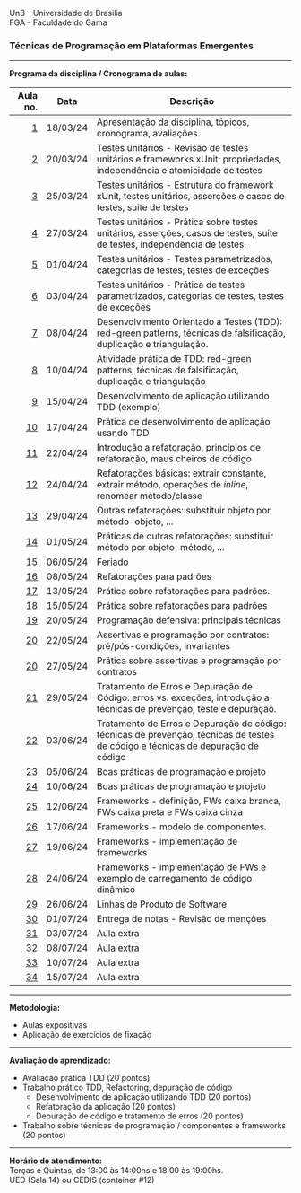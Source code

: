 UnB - Universidade de Brasilia  
FGA - Faculdade do Gama  

### Técnicas de Programação em Plataformas Emergentes

---

**Programa da disciplina / Cronograma de aulas:**   

|     Aula no. |  **Data** |Descrição                                                                                                                         |
|-------------:|:---------:|----------------------------------------------------------------------------------------------------------------------------------|
|   [1](aula1) |  18/03/24 | Apresentação da disciplina, tópicos, cronograma, avaliações.                                                                     |
|   [2](aula2) |  20/03/24 | Testes unitários - Revisão de testes unitários e frameworks xUnit; propriedades, independência e atomicidade de testes           |
|   [3](aula3) |  25/03/24 | Testes unitários - Estrutura do framework xUnit, testes unitários, asserções e casos de testes, suite de testes                  |
|   [4](aula4) |  27/03/24 | Testes unitários - Prática sobre testes unitários, asserções, casos de testes, suíte de testes, independência de testes.         |
|   [5](aula5) |  01/04/24 | Testes unitários - Testes parametrizados, categorias de testes, testes de exceções                                               |
|   [6](aula6) |  03/04/24 | Testes unitários - Prática de testes parametrizados, categorias de testes, testes de exceções                                    |
|   [7](aula7) |  08/04/24 | Desenvolvimento Orientado a Testes (TDD): red-green patterns, técnicas de falsificação, duplicação e triangulação.               |
|   [8](aula8) |  10/04/24 | Atividade prática de TDD: red-green patterns, técnicas de falsificação, duplicação e triangulação                                |
|   [9](aula9) |  15/04/24 | Desenvolvimento de aplicação utilizando TDD (exemplo)                                                                            |
| [10](aula10) |  17/04/24 | Prática de desenvolvimento de aplicação usando TDD                                                                               |
| [11](aula11) |  22/04/24 | Introdução a refatoração, princípios de refatoração, maus cheiros de código                                                      |
| [12](aula12) |  24/04/24 | Refatorações básicas: extrair constante, extrair método, operações de _inline_, renomear método/classe                           |
| [13](aula13) |  29/04/24 | Outras refatorações: substituir objeto por método-objeto, ...                                                                    |
| [14](aula14) |  01/05/24 | Práticas de outras refatorações: substituir método por objeto-método, ...                                                        | 
| [15](aula15) |  06/05/24 | Feriado                                                                                                                          |
| [16](aula16) |  08/05/24 | Refatorações para padrões                                                                                                        |
| [17](aula17) |  13/05/24 | Prática sobre refatorações para padrões.                                                                                         |
| [18](aula18) |  15/05/24 | Prática sobre refatorações para padrões                                                                                          |
| [19](aula19) |  20/05/24 | Programação defensiva: principais técnicas                                                                                       |
| [20](aula20) |  22/05/24 | Assertivas e programação por contratos: pré/pós-condições, invariantes                                                           |
| [20](aula20) |  27/05/24 | Prática sobre assertivas e programação por contratos                                                                             | 
| [21](aula21) |  29/05/24 | Tratamento de Erros e Depuração de Código: erros vs. exceções, introdução a técnicas de prevenção, teste e depuração.            |
| [22](aula22) |  03/06/24 | Tratamento de Erros e Depuração de código: técnicas de prevenção, técnicas de testes de código e técnicas de depuração de código |
| [23](aula23) |  05/06/24 | Boas práticas de programação e projeto                                                                                           |
| [24](aula24) |  10/06/24 | Boas práticas de programação e projeto                                                                                           |
| [25](aula25) |  12/06/24 | Frameworks - definição, FWs caixa branca, FWs caixa preta e FWs caixa cinza                                                      |
| [26](aula26) |  17/06/24 | Frameworks - modelo de componentes.                                                                                              |
| [27](aula27) |  19/06/24 | Frameworks - implementação de frameworks                                                                                         |
| [28](aula28) |  24/06/24 | Frameworks - implementação de FWs e exemplo de carregamento de código dinâmico                                                   | 
| [29](aula29) |  26/06/24 | Linhas de Produto de Software                                                                                                    |
| [30](aula30) |  01/07/24 | Entrega de notas - Revisão de menções                                                                                            |
| [31](aula31) |  03/07/24 | Aula extra                                                                                                                       |
| [32](aula32) |  08/07/24 | Aula extra                                                                                                                       |
| [33](aula33) |  10/07/24 | Aula extra                                                                                                                       |
| [34](aula34) |  15/07/24 | Aula extra                                                                                                                       |

--- 

**Metodologia:** 
* Aulas expositivas
* Aplicação de exercícios de fixação

---

**Avaliação do aprendizado:**  
- Avaliação prática TDD (20 pontos)
- Trabalho prático TDD, Refactoring, depuração de código
    - Desenvolvimento de aplicação utilizando TDD (20 pontos)
    - Refatoração da aplicação (20 pontos)
    - Depuração de código e tratamento de erros (20 pontos) 
- Trabalho sobre técnicas de programação / componentes e frameworks (20 pontos)

<!--- * [Trabalho prático sobre TDD e Refatoração - 30 pontos](/tp1)  -->
<!--- * [Trabalho prático sobre atributos de código - 30 pontos](/tp2)  -->
<!--- * Trabalho prático sobre componentes e frameworks - 40 pontos  -->

--- 
**Horário de atendimento:**  
Terças e Quintas, de 13:00 às 14:00hs e 18:00 às 19:00hs.  
UED (Sala 14) ou CEDIS (container #12)
